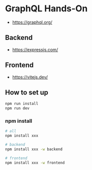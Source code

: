 # GraphQL Hands-On

- https://graphql.org/

## Backend

- https://expressjs.com/

## Frontend

- https://vitejs.dev/

## How to set up

```bash
npm run install
npm run dev
```

### npm install

```bash
# all
npm install xxx

# backend
npm install xxx -w backend

# frontend
npm install xxx -w frontend
```
